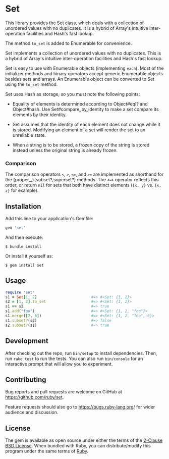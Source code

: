 # Set

This library provides the Set class, which deals with a collection of
unordered values with no duplicates.  It is a hybrid of Array's
intuitive inter-operation facilities and Hash's fast lookup.

The method `to_set` is added to Enumerable for convenience.

Set implements a collection of unordered values with no duplicates.
This is a hybrid of Array's intuitive inter-operation facilities and
Hash's fast lookup.

Set is easy to use with Enumerable objects (implementing `each`).
Most of the initializer methods and binary operators accept generic
Enumerable objects besides sets and arrays.  An Enumerable object can
be converted to Set using the `to_set` method.

Set uses Hash as storage, so you must note the following points:

* Equality of elements is determined according to Object#eql? and
  Object#hash.  Use Set#compare_by_identity to make a set compare its
  elements by their identity.

* Set assumes that the identity of each element does not change while
  it is stored.  Modifying an element of a set will render the set to
  an unreliable state.

* When a string is to be stored, a frozen copy of the string is stored
  instead unless the original string is already frozen.

### Comparison

The comparison operators `<`, `>`, `<=`, and `>=` are implemented as
shorthand for the {proper_,}{subset?,superset?} methods.  The `<=>`
operator reflects this order, or return `nil` for sets that both have
distinct elements (`{x, y}` vs. `{x, z}` for example).

## Installation

Add this line to your application's Gemfile:

```ruby
gem 'set'
```

And then execute:

    $ bundle install

Or install it yourself as:

    $ gem install set

## Usage

```ruby
require 'set'
s1 = Set[1, 2]                        #=> #<Set: {1, 2}>
s2 = [1, 2].to_set                    #=> #<Set: {1, 2}>
s1 == s2                              #=> true
s1.add("foo")                         #=> #<Set: {1, 2, "foo"}>
s1.merge([2, 6])                      #=> #<Set: {1, 2, "foo", 6}>
s1.subset?(s2)                        #=> false
s2.subset?(s1)                        #=> true
```

## Development

After checking out the repo, run `bin/setup` to install dependencies. Then, run `rake test` to run the tests. You can also run `bin/console` for an interactive prompt that will allow you to experiment.

## Contributing

Bug reports and pull requests are welcome on GitHub at https://github.com/ruby/set.

Feature requests should also go to https://bugs.ruby-lang.org/ for wider audience and discussion.

## License

The gem is available as open source under either the terms of the [2-Clause BSD License](https://opensource.org/licenses/BSD-2-Clause).  When bundled with Ruby, you can distribute/modify this program under the same terms of [Ruby](https://www.ruby-lang.org/en/about/license.txt).
